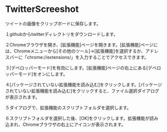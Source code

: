 # TwitterScreeshot
ツイートの画像をクリップボードに保存します。

１githubからtwitterディレクトリをダウンロードします。

２Chromeブラウザを開き、[拡張機能]ページを開きます。[拡張機能]ページには、Chromeメニューから[その他のツール]→[拡張機能]を選択するか、アドレスバーに「chrome://extensions/」を入力することでアクセスできます。

３[デベロッパーモード]を有効にします。[拡張機能]ページの右上にある[デベロッパーモード]をオンにします。

４[パッケージされていない拡張機能を読み込む]をクリックします。[パッケージされていない拡張機能を読み込む]をクリックすると、ファイル選択ダイアログが表示されます。

５ダイアログで、拡張機能のスクリプトフォルダを選択します。

６スクリプトフォルダを選択した後、[OK]をクリックします。拡張機能が読み込まれ、Chromeブラウザの右上にアイコンが表示されます。
